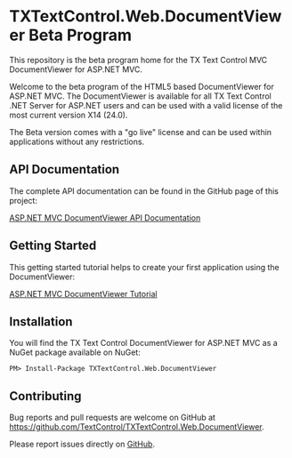 #  TXTextControl.Web.DocumentViewer Beta Program

This repository is the beta program home for the TX Text Control MVC DocumentViewer for ASP.NET MVC.

Welcome to the beta program of the HTML5 based DocumentViewer for ASP.NET MVC. The DocumentViewer is available for all TX Text Control .NET Server for ASP.NET users and can be used with a valid license of the most current version X14 (24.0).

The Beta version comes with a "go live" license and can be used within applications without any restrictions.

## API Documentation

The complete API documentation can be found in the GitHub page of this project:

[ASP.NET MVC DocumentViewer API Documentation](https://github.com/TextControl/TXTextControl.Web.DocumentViewer/blob/master/docs/DocumentViewerSettings.md)

## Getting Started

This getting started tutorial helps to create your first application using the DocumentViewer:

[ASP.NET MVC DocumentViewer Tutorial](http://www.textcontrol.com/en_US/support/documentation/getting-started/html5-mvc-viewer/)

## Installation

You will find the TX Text Control DocumentViewer for ASP.NET MVC as a NuGet package available on NuGet:

    PM> Install-Package TXTextControl.Web.DocumentViewer

## Contributing

Bug reports and pull requests are welcome on GitHub at https://github.com/TextControl/TXTextControl.Web.DocumentViewer.

Please report issues directly on [GitHub](https://github.com/TextControl/TXTextControl.Web.DocumentViewer/issues).
